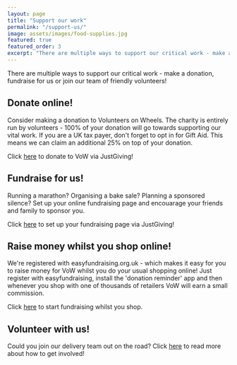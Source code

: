 ```yaml
---
layout: page
title: "Support our work"
permalink: "/support-us/"
image: assets/images/food-supplies.jpg
featured: true
featured_order: 3
excerpt: "There are multiple ways to support our critical work - make a donation, fundraise for us or join our team of friendly volunteers!"
---
```

There are multiple ways to support our critical work - make a donation, fundraise for us or join our team of friendly volunteers!

## Donate online!
Consider making a donation to Volunteers on Wheels. The charity is entirely run by volunteers - 100% of your donation will go towards supporting our vital work. If you are a UK tax payer, don't forget to opt in for Gift Aid. This means we can claim an additional 25% on top of your donation.

Click <a href="{{site.baseurl}}/donate" target="_blank">here</a> to donate to VoW via JustGiving!

## Fundraise for us!
Running a marathon? Organising a bake sale? Planning a sponsored silence? Set up your online fundraising page and encouarage your friends and family to sponsor you. 

Click <a href="{{site.baseurl}}/fundraise" target="_blank">here</a> to set up your fundraising page via JustGiving!

## Raise money whilst you shop online!
We're registered with easyfundraising.org.uk - which makes it easy for you to raise money for VoW whilst you do your usual shopping online! Just register with easyfundraising, install the 'donation reminder' app and then whenever you shop with one of thousands of retailers VoW will earn a small commission.

Click <a href = "https://join.easyfundraising.org.uk/volunteers-on-wheels/6v5xwh/s2s/yrJjdbBK/R3002/facebook/" target="_blank">here</a> to start fundraising whilst you shop.

## Volunteer with us!
Could you join our delivery team out on the road? Click <a href="{{site.baseurl}}/volunteer">here</a> to read more about how to get involved! 